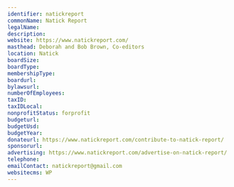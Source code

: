 ```yaml
---
identifier: natickreport
commonName: Natick Report
legalName:
description:
website: https://www.natickreport.com/
masthead: Deborah and Bob Brown, Co-editors
location: Natick
boardSize:
boardType:
membershipType:
boardurl:
bylawsurl:
numberOfEmployees:
taxID:
taxIDLocal:
nonprofitStatus: forprofit
budgeturl:
budgetUsd:
budgetYear:
donateurl: https://www.natickreport.com/contribute-to-natick-report/
sponsorurl:
advertising: https://www.natickreport.com/advertise-on-natick-report/
telephone:
emailContact: natickreport@gmail.com
websitecms: WP
---
```


